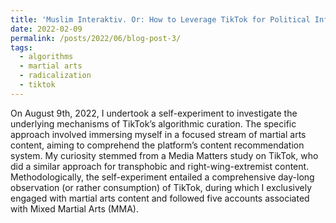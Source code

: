 ```yaml
---
title: 'Muslim Interaktiv. Or: How to Leverage TikTok for Political Influence'
date: 2022-02-09
permalink: /posts/2022/06/blog-post-3/
tags:
  - algorithms
  - martial arts
  - radicalization
  - tiktok
---
```


On August 9th, 2022, I undertook a self-experiment to investigate the underlying mechanisms of TikTok’s algorithmic curation. The specific approach involved immersing myself in a focused stream of martial arts content, aiming to comprehend the platform’s content recommendation system. My curiosity stemmed from a Media Matters study on TikTok, who did a similar approach for transphobic and right-wing-extremist content. Methodologically, the self-experiment entailed a comprehensive day-long observation (or rather consumption) of TikTok, during which I exclusively engaged with martial arts content and followed five accounts associated with Mixed Martial Arts (MMA).
